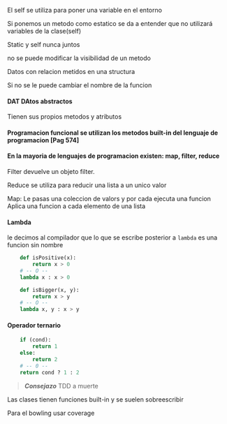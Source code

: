 El self se utiliza para poner una variable en el entorno

Si ponemos un metodo como estatico se da a entender que no utilizará variables de la clase(self)

Static y self nunca juntos

no se puede modificar la visibilidad de un metodo

Datos con relacion metidos en una structura

Si no se le puede cambiar el nombre de la funcion

#### DAT DAtos abstractos
Tienen sus propios metodos y atributos
#### Programacion funcional se utilizan los metodos built-in del lenguaje de programacion [Pag 574]

#### En la mayoria de lenguajes de programacion existen: map, filter, reduce

Filter devuelve un objeto filter.

Reduce se utiliza para reducir una lista a un unico valor

Map: Le pasas una coleccion de valors y por cada ejecuta una funcion
Aplica una funcion a cada elemento de una lista

#### Lambda
le decimos al compilador que lo que se escribe posterior a `lambda` es una funcion sin nombre
```python
	def isPositive(x):
		return x > 0	
	# -- O --
	lambda x : x > 0

	def isBigger(x, y):
		return x > y	
	# -- O --
	lambda x, y : x > y

```
#### Operador ternario
```python
	if (cond):
		return 1
	else:
		return 2
	# -- 0 --
	return cond ? 1 : 2
```

>***Consejazo***
>TDD a muerte


Las clases tienen funciones built-in y se suelen sobreescribir

Para el bowling usar coverage